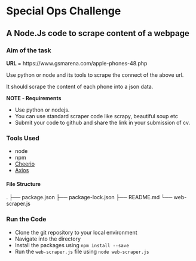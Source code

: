 # Special Ops Challenge

A Node.Js code to scrape content of a webpage
---
### Aim of the task

<p> <strong> URL </strong> = https://www.gsmarena.com/apple-phones-48.php </p>

<p> Use python or node and its  tools to  scrape the connect of the above url. </p>
<p>It should scrape the content of each phone into a json data.</p>
<strong> NOTE - Requirements </strong>
<ul>
<li> Use python or nodejs.
<li> You can use standard scraper code like scrapy, beautiful soup etc
<li> Submit your code to github and share the link in your submission of cv.
</ul>

### Tools Used

- node
- npm
- [Cheerio](https://cheerio.js.org/)
- [Axios](https://axios-http.com/)

#### File Structure

.
├── package.json
├── package-lock.json
├── README.md
└── web-scraper.js

### Run the Code

- Clone the git repository to your local environment
- Navigate into the directory
- Install the packages using `npm install --save`
- Run the `web-scraper.js` file using `node web-scraper.js`